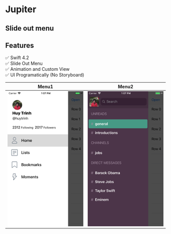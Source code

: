 # Jupiter

## Slide out menu

## Features
:white_check_mark: Swift 4.2 <br/>
:white_check_mark: Slide Out Menu <br/>
:white_check_mark: Animation and Custom View <br/>
:white_check_mark: UI Programatically (No Storyboard) <br/>

| Menu1     | Menu2   | 
| :-------------: | :-------------: | 
| ![Menu1](screenshot/menu1.png) | ![Menu2](screenshot/menu2.png) |


